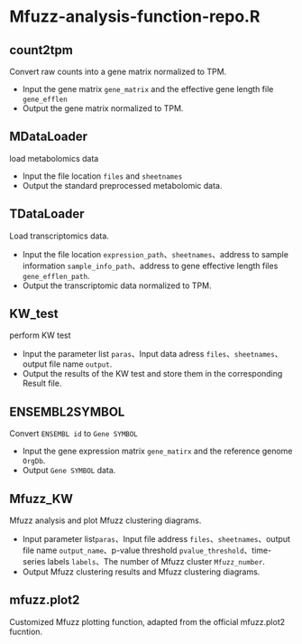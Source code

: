 # Mfuzz-analysis-function-repo.R

## count2tpm 
Convert raw counts into a gene matrix normalized to TPM.
- Input the gene matrix `gene_matrix` and the effective gene length file `gene_efflen`
- Output the gene matrix normalized to TPM.
## MDataLoader
load metabolomics data
- Input the file location `files` and `sheetnames`
- Output the standard preprocessed metabolomic data.
## TDataLoader
Load transcriptomics data.
- Input the file location `expression_path`、`sheetnames`、address to sample information `sample_info_path`、address to gene effective length files `gene_efflen_path`.
- Output the transcriptomic data normalized to TPM.
## KW_test 
perform KW test 
- Input the parameter list `paras`、Input data adress `files`、`sheetnames`、output file name `output`.
- Output the results of the KW test and store them in the corresponding Result file.

## ENSEMBL2SYMBOL
Convert `ENSEMBL id` to `Gene SYMBOL`
- Input the gene expression matrix `gene_matirx` and the reference genome `OrgDb`.
- Output `Gene SYMBOL` data.

## Mfuzz_KW
Mfuzz analysis and plot Mfuzz clustering diagrams.
- Input parameter list`paras`、Input file address `files`、`sheetnames`、output file name `output_name`、p-value threshold `pvalue_threshold`、time-series labels `labels`、The number of Mfuzz cluster `Mfuzz_number`.
- Output Mfuzz clustering results and Mfuzz clustering diagrams.
## mfuzz.plot2
Customized Mfuzz plotting function, adapted from the official mfuzz.plot2 fucntion.